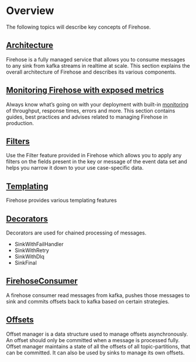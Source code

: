 # Overview

The following topics will describe key concepts of Firehose.

## [Architecture](architecture.md)

Firehose is a fully managed service that allows you to consume messages to any sink from kafka streams in realtime at
scale. This section explains the overall architecture of Firehose and describes its various components.

## [Monitoring Firehose with exposed metrics](monitoring.md)

Always know what’s going on with your deployment with
built-in [monitoring](https://github.com/goto/firehose/blob/main/docs/assets/firehose-grafana-dashboard.json) of
throughput, response times, errors and more. This section contains guides, best practices and advises related to
managing Firehose in production.

## [Filters](filters.md)

Use the Filter feature provided in Firehose which allows you to apply any filters on the fields present in the key or
message of the event data set and helps you narrow it down to your use case-specific data.

## [Templating](templating.md)

Firehose provides various templating features

## [Decorators](decorators.md)

Decorators are used for chained processing of messages.

* SinkWithFailHandler
* SinkWithRetry
* SinkWithDlq
* SinkFinal

## [FirehoseConsumer](consumer.md)
A firehose consumer read messages from kafka, pushes those messages to sink and commits offsets back to kafka based on certain strategies.

## [Offsets](offsets.md)

Offset manager is a data structure used to manage offsets asynchronously. An offset should only be committed when a
message is processed fully. Offset manager maintains a state of all the offsets of all topic-partitions, that can be
committed. It can also be used by sinks to manage its own offsets.


